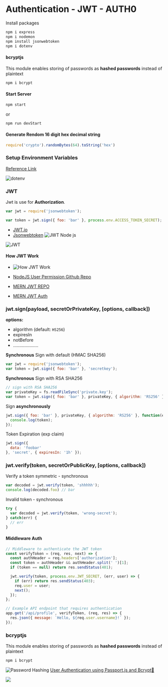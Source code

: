 
# Authentication - JWT - AUTH0

Install packages
```javascript
npm i express
npm i nodemon
npm install jsonwebtoken
npm i dotenv
```

#### bcryptjs 
This module enables storing of passwords as **hashed passwords** instead of plaintext
```javascript
npm i bcrypt
```

#### Start Server 
```javascript
npm start
```
or
```javascript
npm run devStart
```

#### Generate Rendom 16 digit hex decimal string 
```javascript
require('crypto').randomBytes(64).toString('hex')
```


### Setup Environment Variables

[Reference Link](https://www.npmjs.com/package/dotenv)

![dotenv](https://miro.medium.com/max/1400/1*f5tHnwFfn96kFg-Pth1qFg.jpeg)




### JWT 
Jwt is use for **Authorization**. 
```javascript
var jwt = require('jsonwebtoken');

var token = jwt.sign({ foo: 'bar' }, process.env.ACCESS_TOKEN_SECRET);
```

- [JWT.io](https://jwt.io/)
- [Jsonwebtoken](https://github.com/auth0/node-jsonwebtoken)
![JWT Node js](https://res.cloudinary.com/practicaldev/image/fetch/s--Tl_nKagv--/c_imagga_scale,f_auto,fl_progressive,h_420,q_auto,w_1000/https://dev-to-uploads.s3.amazonaws.com/uploads/articles/xy4xerjbrgxvdionvrqr.jpg)

![JWT](https://supertokens.com/static/b0172cabbcd583dd4ed222bdb83fc51a/9af93/jwt-structure.png)


#### How JWT Work
- ![How JWT Work](https://www.vaadata.com/blog/wp-content/uploads/2016/12/JWT_tokens_EN.png)


- [NodeJS User Permission Github Repo](https://github.com/WebDevSimplified/nodejs-user-permissions)
- [MERN JWT REPO](https://github.com/ahsan-chy/mern-with-jwt)
- [MERN JWT Auth](https://github.com/ahsan-chy/mern-jwt-auth)

### jwt.sign(payload, secretOrPrivateKey, [options, callback])

**options:**
- algorithm (default: `HS256`)
- expiresIn
- notBefore
- ....................

**Synchronous** Sign with default (HMAC SHA256)
```javascript 
var jwt = require('jsonwebtoken');
var token = jwt.sign({ foo: 'bar' }, 'secretkey');
```

**Synchronous** Sign with RSA SHA256
```javascript 
// sign with RSA SHA256
var privateKey = fs.readFileSync('private.key');
var token = jwt.sign({ foo: 'bar' }, privateKey, { algorithm: 'RS256' });
```

Sign **asynchronously**
```javascript 
jwt.sign({ foo: 'bar' }, privateKey, { algorithm: 'RS256' }, function(err, token) {
  console.log(token);
});
```
Token Expiration (exp claim)
```javascript
jwt.sign({
  data: 'foobar'
}, 'secret', { expiresIn: '1h' });
```

### jwt.verify(token, secretOrPublicKey, [options, callback])

Verify a token symmetric - synchronous
```javascript
var decoded = jwt.verify(token, 'shhhhh');
console.log(decoded.foo) // bar
```
Invalid token - synchronous
```javascript
try {
  var decoded = jwt.verify(token, 'wrong-secret');
} catch(err) {
  // err
}
```


#### Middleware Auth
```javascript 
// Middleware to authenticate the JWT token
const verifyToken = (req, res, next) => {
  const authHeader = req.headers['authorization'];
  const token = authHeader && authHeader.split(' ')[1];
  if (token == null) return res.sendStatus(401);

  jwt.verify(token, process.env.JWT_SECRET, (err, user) => {
    if (err) return res.sendStatus(403);
    req.user = user;
    next();
  });
};
```
```javascript
// Example API endpoint that requires authentication
app.get('/api/profile', verifyToken, (req, res) => {
  res.json({ message: `Hello, ${req.user.username}!` });
});
```


### bcryptjs 
This module enables storing of passwords as **hashed passwords** instead of plaintext
```javascript
npm i bcrypt
```
![Password Hashing](https://uploads-ssl.webflow.com/60658b47b03f0c77e8c14884/6256965282e9d1a5a5df6841_Password%20Hashing.png)
[User Authentication using Passport.js and Bcrypt🎉](https://blog.sagarmedtiya.me/meet-my-latest-project-i-built-user-authentication-using-passportjs-and-bcrypt)

![](https://cdn.hashnode.com/res/hashnode/image/upload/v1662623226786/C2z7H51we.jpg?w=1600&h=840&fit=crop&crop=entropy&auto=compress,format&format=webp)
